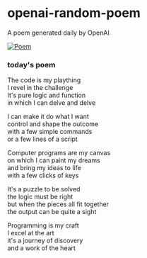 
# openai-random-poem
 A poem generated daily by OpenAI

[![Poem](https://github.com/fbiego/openai-random-poem/actions/workflows/main.yml/badge.svg)](https://github.com/fbiego/openai-random-poem/actions/workflows/main.yml)

### today's poem  
  
The code is my plaything  
I revel in the challenge  
It's pure logic and function  
in which I can delve and delve  
  
I can make it do what I want  
control and shape the outcome  
with a few simple commands  
or a few lines of a script  
  
Computer programs are my canvas  
on which I can paint my dreams  
and bring my ideas to life  
with a few clicks of keys  
  
It's a puzzle to be solved  
the logic must be right  
but when the pieces all fit together  
the output can be quite a sight  
  
Programming is my craft  
I excel at the art  
it's a journey of discovery  
and a work of the heart
